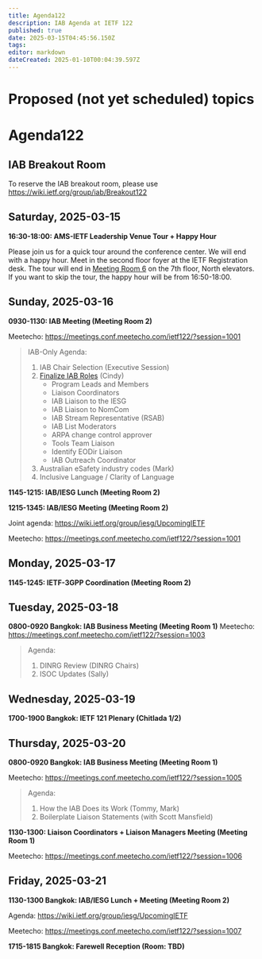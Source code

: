 ```yaml
---
title: Agenda122
description: IAB Agenda at IETF 122
published: true
date: 2025-03-15T04:45:56.150Z
tags: 
editor: markdown
dateCreated: 2025-01-10T00:04:39.597Z
---
```


# Proposed (not yet scheduled) topics


# Agenda122

## IAB Breakout Room

To reserve the IAB breakout room, please use https://wiki.ietf.org/group/iab/Breakout122

## Saturday, 2025-03-15

**16:30-18:00: AMS-IETF Leadership Venue Tour + Happy Hour**

Please join us for a quick tour around the conference center. We will end with a happy hour. Meet in the second floor foyer at the IETF Registration desk. The tour will end in [Meeting Room 6](https://datatracker.ietf.org/meeting/122/floor-plan?room=meeting-room-6) on the 7th floor, North elevators. If you want to skip the tour, the happy hour will be from 16:50-18:00.


## Sunday, 2025-03-16

**0930-1130: IAB Meeting (Meeting Room 2)**

Meetecho: https://meetings.conf.meetecho.com/ietf122/?session=1001


> IAB-Only Agenda:
> 
> 1. IAB Chair Selection (Executive Session)
> 2. [Finalize IAB Roles](/group/iab/First_Meeting) (Cindy)
>     - Program Leads and Members
>     - Liaison Coordinators
>     - IAB Liaison to the IESG
>     - IAB Liaison to NomCom
>     - IAB Stream Representative (RSAB)
>     - IAB List Moderators
>     - ARPA change control approver
>     - Tools Team Liaison 
>     - Identify EODir Liaison
>     - IAB Outreach Coordinator
> 3. Australian eSafety industry codes (Mark)
> 4. Inclusive Language / Clarity of Language

**1145-1215: IAB/IESG Lunch (Meeting Room 2)**

**1215-1345: IAB/IESG Meeting (Meeting Room 2)** 

Joint agenda: https://wiki.ietf.org/group/iesg/UpcomingIETF

Meetecho: https://meetings.conf.meetecho.com/ietf122/?session=1001




## Monday, 2025-03-17

**1145-1245: IETF-3GPP Coordination (Meeting Room 2)**


## Tuesday, 2025-03-18

**0800-0920 Bangkok: IAB Business Meeting (Meeting Room 1)**
Meetecho: https://meetings.conf.meetecho.com/ietf122/?session=1003

> Agenda:
> 
> 1. DINRG Review (DINRG Chairs)
> 2. ISOC Updates (Sally)

## Wednesday, 2025-03-19

**1700-1900 Bangkok: IETF 121 Plenary (Chitlada 1/2)**

## Thursday, 2025-03-20

**0800-0920 Bangkok: IAB Business Meeting (Meeting Room 1)**

Meetecho: https://meetings.conf.meetecho.com/ietf122/?session=1005

> Agenda:
> 
> 1. How the IAB Does its Work (Tommy, Mark)
> 2. Boilerplate Liaison Statements (with Scott Mansfield)

**1130-1300: Liaison Coordinators + Liaison Managers Meeting (Meeting Room 1)**

Meetecho: https://meetings.conf.meetecho.com/ietf122/?session=1006

## Friday, 2025-03-21

**1130-1300 Bangkok: IAB/IESG Lunch + Meeting (Meeting Room 2)** 

Agenda: https://wiki.ietf.org/group/iesg/UpcomingIETF

Meetecho: https://meetings.conf.meetecho.com/ietf122/?session=1007


**1715-1815 Bangkok: Farewell Reception (Room: TBD)**



